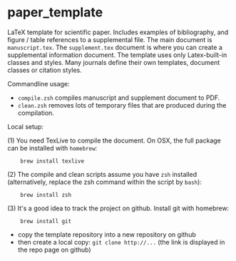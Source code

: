 # paper_template

LaTeX template for scientific paper. Includes examples of bibliography, and figure / table references to a supplemental file. The main document is `manuscript.tex`. The `supplement.tex` document is where you can create a supplemental information document. The template uses only Latex-built-in classes and styles. Many journals define their own templates, document classes or citation styles. 

Commandline usage:

  - `compile.zsh` compiles manuscript and supplement document to PDF.
  - `clean.zsh` removes lots of temporary files that are produced during the compilation.

Local setup:

  (1) You need TexLive to compile the document. On OSX, the full package can be installed with `homebrew`:

        brew install texlive

  (2) The compile and clean scripts assume you have `zsh` installed (alternatively, replace the zsh command within the script by `bash`):

        brew install zsh
 
  (3) It's a good idea to track the project on github. Install git with homebrew:

        brew install git

   - copy the template repository into a new repository on github
   - then create a local copy: `git clone http://...` (the link is displayed in the repo page on github)
